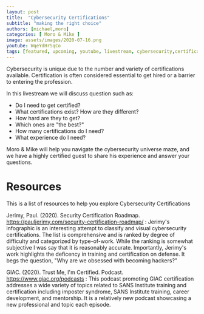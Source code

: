 ```yaml
---
layout: post
title:  "Cybersecurity Certifications"
subtitle: "making the right choice"
authors: [michael,moro]
categories: [ Moro & Mike ]
image: assets/images/2020-07-16.png
youtube: WqeYdHrSqCo
tags: [featured, upcoming, youtube, livestream, cybersecurity,certifications, training, career-development]
---
```

Cybersecurity is unique due to the number and variety of certifications available. Certification is often considered essential to get hired or a barrier to entering the profession.

In this livestream we will discuss question such as:

  - Do I need to get certified?
  - What certifications exist? How are they different?
  - How hard are they to get?
  - Which ones are "the best?" 
  - How many certifications do I need?
  - What experience do I need?

Moro & Mike will help you navigate the cybersecurity universe maze, and we have a highly certified guest to share his experience and answer your questions.

# Resources
This is a list of resources to help you explore Cybersecurity Certifications

Jerimy, Paul. (2020). Security Certification Roadmap. https://pauljerimy.com/security-certification-roadmap/
: Jerimy's infographic is an interesting attempt to classify and visual cybersecurity certifications. The list is comprehensive and is ranked by degree of difficulty and categorized by type-of-work. While the ranking is somewhat subjective I was say that it is reasonably accurate. Importantly, Jerimy's work highlights the deficency in training and certification on defense. It begs the question, "Why are we obsessed with becoming hackers?"

GIAC. (2020). Trust Me, I'm Certified. Podcast. https://www.giac.org/podcasts
: This podcast promoting GIAC certification addresses a wide variety of topics related to SANS Institute training and certification including imposter syndrome, SANS Institute training, career development, and mentorship. It is a relatively new podcast showcasing a new professional and topic each episode.

